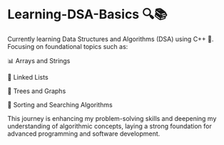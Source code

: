 # Learning-DSA-Basics 🔍📚

Currently learning Data Structures and Algorithms (DSA) using C++ 🚀. Focusing on foundational topics such as: <br/>

📊 Arrays and Strings

🧮 Linked Lists

🌲 Trees and Graphs

🧩 Sorting and Searching Algorithms <br/>

This journey is enhancing my problem-solving skills and deepening my understanding of algorithmic concepts, laying a strong foundation for advanced programming and software development.
